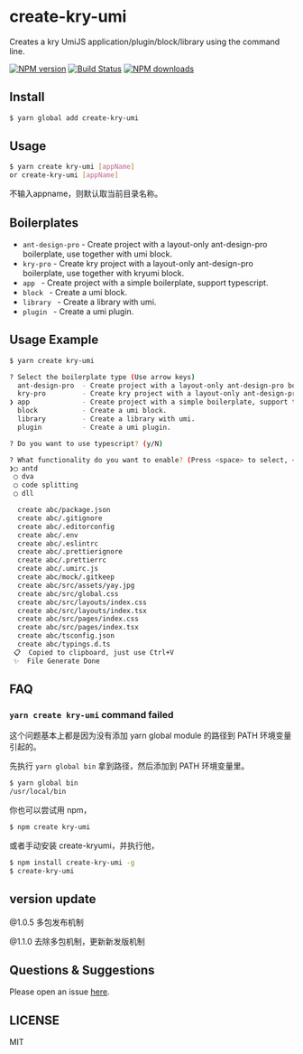# create-kry-umi

Creates a kry UmiJS application/plugin/block/library using the command line.

[![NPM version](https://img.shields.io/npm/v/create-kry-umi.svg?style=flat)](https://npmjs.org/package/create-kry-umi)
[![Build Status](https://img.shields.io/travis/umijs/create-kry-umi.svg?style=flat)](https://travis-ci.org/umijs/create-kry-umi)
[![NPM downloads](http://img.shields.io/npm/dm/create-kry-umi.svg?style=flat)](https://npmjs.org/package/create-kry-umi)

## Install

```bash
$ yarn global add create-kry-umi
```

## Usage

```bash
$ yarn create kry-umi [appName]
or create-kry-umi [appName]
```

不输入appname，则默认取当前目录名称。

## Boilerplates

* `ant-design-pro` - Create project with a layout-only ant-design-pro boilerplate, use together with umi block.
* `kry-pro` - Create kry project with a layout-only ant-design-pro boilerplate, use together with kryumi block.
* `app ` - Create project with a simple boilerplate, support typescript.
* `block ` - Create a umi block.
* `library ` - Create a library with umi.
* `plugin ` - Create a umi plugin.

## Usage Example

```bash
$ yarn create kry-umi

? Select the boilerplate type (Use arrow keys)
  ant-design-pro  - Create project with a layout-only ant-design-pro boilerplate, use together with umi block.
  kry-pro         - Create kry project with a layout-only ant-design-pro boilerplate, use together with kryumi block.
❯ app             - Create project with a simple boilerplate, support typescript.
  block           - Create a umi block.
  library         - Create a library with umi.
  plugin          - Create a umi plugin.

? Do you want to use typescript? (y/N)

? What functionality do you want to enable? (Press <space> to select, <a> to toggle all, <i> to invert selection)
❯◯ antd
 ◯ dva
 ◯ code splitting
 ◯ dll

  create abc/package.json
  create abc/.gitignore
  create abc/.editorconfig
  create abc/.env
  create abc/.eslintrc
  create abc/.prettierignore
  create abc/.prettierrc
  create abc/.umirc.js
  create abc/mock/.gitkeep
  create abc/src/assets/yay.jpg
  create abc/src/global.css
  create abc/src/layouts/index.css
  create abc/src/layouts/index.tsx
  create abc/src/pages/index.css
  create abc/src/pages/index.tsx
  create abc/tsconfig.json
  create abc/typings.d.ts
 📋  Copied to clipboard, just use Ctrl+V
 ✨  File Generate Done
```

## FAQ

### `yarn create kry-umi` command failed

这个问题基本上都是因为没有添加 yarn global module 的路径到 PATH 环境变量引起的。

先执行 `yarn global bin` 拿到路径，然后添加到 PATH 环境变量里。

```bash
$ yarn global bin
/usr/local/bin
```

你也可以尝试用 npm，

```bash
$ npm create kry-umi
```

或者手动安装 create-kryumi，并执行他，

```bash
$ npm install create-kry-umi -g
$ create-kry-umi
```

## version update

@1.0.5 多包发布机制

@1.1.0 去除多包机制，更新新发版机制

## Questions & Suggestions

Please open an issue [here](https://github.com/cycle263/create-kry-umi/issues).

## LICENSE

MIT
